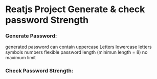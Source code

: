 # Reatjs Project Generate & check password Strength

### Generate Password:
generated password can contain
    uppercase Letters 
    lowercase letters 
    symbols
    numbers
    flexible password length (minimun length = 8) no maximum limit

 ### Check Password Strength: